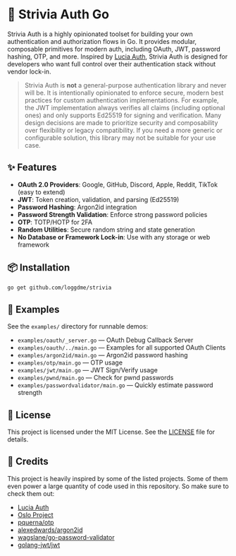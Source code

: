 # 🔐 Strivia Auth Go

Strivia Auth is a highly opinionated toolset for building your own authentication and authorization flows in Go. It provides modular, composable primitives for modern auth, including OAuth, JWT, password hashing, OTP, and more. Inspired by [Lucia Auth](https://lucia-auth.com/), Strivia Auth is designed for developers who want full control over their authentication stack without vendor lock-in.

> Strivia Auth is **not** a general-purpose authentication library and never will be. It is intentionally opinionated to enforce secure, modern best practices for custom authentication implementations. For example, the JWT implementation always verifies all claims (including optional ones) and only supports Ed25519 for signing and verification. Many design decisions are made to prioritize security and composability over flexibility or legacy compatibility. If you need a more generic or configurable solution, this library may not be suitable for your use case.

## ✨ Features

- **OAuth 2.0 Providers**: Google, GitHub, Discord, Apple, Reddit, TikTok (easy to extend)
- **JWT**: Token creation, validation, and parsing (Ed25519)
- **Password Hashing**: Argon2id integration
- **Password Strength Validation**: Enforce strong password policies
- **OTP**: TOTP/HOTP for 2FA
- **Random Utilities**: Secure random string and state generation
- **No Database or Framework Lock-in**: Use with any storage or web framework

## 📦 Installation

```sh
go get github.com/loggdme/strivia
```

## 🚀 Examples

See the `examples/` directory for runnable demos:
- `examples/oauth/_server.go` — OAuth Debug Callback Server
- `examples/oauth/../main.go` — Examples for all supported OAuth Clients
- `examples/argon2id/main.go` — Argon2id password hashing
- `examples/otp/main.go` — OTP usage
- `examples/jwt/main.go` — JWT Sign/Verify usage
- `examples/pwnd/main.go` — Check for pwnd passwords
- `examples/passwordvalidator/main.go` — Quickly estimate password strength

## 📄 License

This project is licensed under the MIT License. See the [LICENSE](LICENSE) file for details.

## 🙏 Credits

This project is heavily inspired by some of the listed projects. Some of them even power a large quantity of code used in this repository. So make sure to check them out:

- [Lucia Auth](https://lucia-auth.com/)
- [Oslo Project](https://github.com/oslo-project)
- [pquerna/otp](https://github.com/pquerna/otp)
- [alexedwards/argon2id](https://github.com/alexedwards/argon2id)
- [wagslane/go-password-validator](https://github.com/wagslane/go-password-validator)
- [golang-jwt/jwt](https://github.com/golang-jwt/jwt/tree/main)
